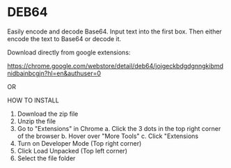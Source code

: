 # DEB64
Easily encode and decode Base64. Input text into the first box. Then either encode the text to Base64 or decode it.

Download directly from google extensions:

https://chrome.google.com/webstore/detail/deb64/jojgeckbdgdgnngkibmdnidbainbcgjn?hl=en&authuser=0

OR

HOW TO INSTALL

1. Download the zip file
2. Unzip the file
3. Go to "Extensions" in Chrome a. Click the 3 dots in the top right corner of the browser b. Hover over "More Tools" c. Click "Extensions
4. Turn on Developer Mode (Top right corner)
5. Click Load Unpacked (Top left corner)
6. Select the file folder
